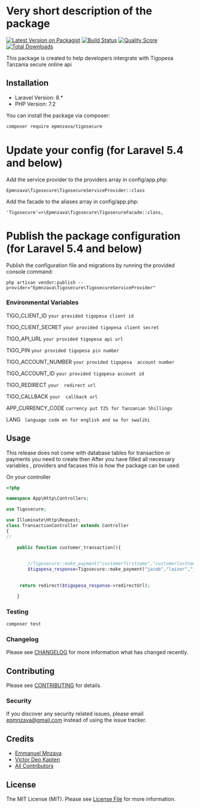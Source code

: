 # Very short description of the package

[![Latest Version on Packagist](https://img.shields.io/packagist/v/epmnzava/tigosecure.svg?style=flat-square)](https://packagist.org/packages/epmnzava/tigosecure)
[![Build Status](https://img.shields.io/travis/epmnzava/tigosecure/master.svg?style=flat-square)](https://travis-ci.org/epmnzava/tigosecure)
[![Quality Score](https://img.shields.io/scrutinizer/g/epmnzava/tigosecure.svg?style=flat-square)](https://scrutinizer-ci.com/g/epmnzava/tigosecure)
[![Total Downloads](https://img.shields.io/packagist/dt/epmnzava/tigosecure.svg?style=flat-square)](https://packagist.org/packages/epmnzava/tigosecure)

This package is created to help developers intergrate with Tigopesa Tanzania secure online api 

## Installation

- Laravel Version: 8.*
- PHP Version: 7.2

You can install the package via composer:

```bash
composer require epmnzava/tigosecure
```

# Update your config (for Laravel 5.4 and below)
Add the service provider to the providers array in config/app.php:
```
Epmnzava\Tigosecure\TigosecureServiceProvider::class
```
Add the facade to the aliases array in config/app.php:
```
'Tigosecure'=>\Epmnzava\Tigosecure\TigosecureFacade::class,
```

# Publish the package configuration (for Laravel 5.4 and below)
Publish the configuration file and migrations by running the provided console command:
```
php artisan vendor:publish --provider="Epmnzava\Tigosecure\TigosecureServiceProvider"
```
### Environmental Variables
TIGO_CLIENT_ID ` your provided tigopesa client id `<br/>

TIGO_CLIENT_SECRET ` your provided tigopesa client secret `<br/>

TIGO_API_URL ` your provided tigopesa api url  `<br/>

TIGO_PIN ` your provided tigopesa pin number `<br/>

TIGO_ACCOUNT_NUMBER ` your provided tigopesa  account number `<br/>

TIGO_ACCOUNT_ID ` your provided tigopesa account id  `<br/>

TIGO_REDIRECT    ` your  redirect url `<br/>

TIGO_CALLBACK    ` your  callback url `<br/>

APP_CURRENCY_CODE ` currency put TZS for Tanzanian Shillings `<br/>

LANG ` language code en for english and sw for swalihi`<br/>

## Usage

This release does not come with database tables for transaction or payments you need to create then  After you have filled all necessary variables , providers and facases this is how the package can be used.

On your controller 

``` php
<?php

namespace App\Http\Controllers;

use Tigosecure;

use Illuminate\Http\Request;
class TransactionController extends Controller
{
//

    public function customer_transaction(){

        
        //Tigosecure::make_payment("customerfirstname","customerlastname","customerlastname","amount","transaction_id");
        $tigopesa_response=Tigosecure::make_payment("jacob","laizer","jacob@primeware.co.tz","3000","98778835628");

       
     return redirect($tigopesa_response->redirectUrl);

    }


```

### Testing

``` bash
composer test
```

### Changelog

Please see [CHANGELOG](CHANGELOG.md) for more information what has changed recently.

## Contributing

Please see [CONTRIBUTING](CONTRIBUTING.md) for details.

### Security

If you discover any security related issues, please email epmnzava@gmail.com instead of using the issue tracker.

## Credits

- [Emmanuel Mnzava](https://github.com/dbrax)
- [Victor Deo Kapten](https://github.com/vdkapten)
- [All Contributors](../../contributors)

## License

The MIT License (MIT). Please see [License File](LICENSE.md) for more information.

